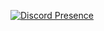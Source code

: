 [![Discord Presence](https://lanyard.cnrad.dev/api/266889092342480896)](https://discord.com/users/266889092342480896)
